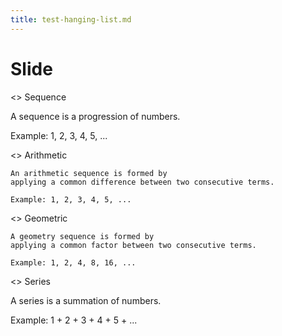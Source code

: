 ```yaml
---
title: test-hanging-list.md
---
```


# Slide

<> Sequence 

  A sequence is a progression of numbers.

  Example: 1, 2, 3, 4, 5, ...

  <> Arithmetic

    An arithmetic sequence is formed by 
    applying a common difference between two consecutive terms.
      
    Example: 1, 2, 3, 4, 5, ...

  <> Geometric

    A geometry sequence is formed by
    applying a common factor between two consecutive terms.
  
    Example: 1, 2, 4, 8, 16, ...

<> Series

  A series is a summation of numbers.
  
  Example: 1 + 2 + 3 + 4 + 5 + ...




